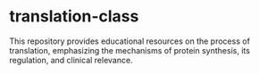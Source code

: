 # translation-class
This repository provides educational resources on the process of translation, emphasizing the mechanisms of protein synthesis, its regulation, and clinical relevance.
